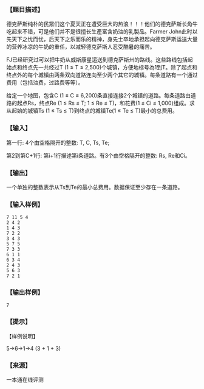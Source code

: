### 【题目描述】

德克萨斯纯朴的民眾们这个夏天正在遭受巨大的热浪！！！他们的德克萨斯长角牛吃起来不错，可是他们并不是很擅长生產富含奶油的乳製品。Farmer John此时以先天下之忧而忧，后天下之乐而乐的精神，身先士卒地承担起向德克萨斯运送大量的营养冰凉的牛奶的重任，以减轻德克萨斯人忍受酷暑的痛苦。

FJ已经研究过可以把牛奶从威斯康星运送到德克萨斯州的路线。这些路线包括起始点和终点先一共经过T (1 ≤ T ≤ 2,500)个城镇，方便地标号為1到T。除了起点和终点外的每个城镇由两条双向道路连向至少两个其它的城镇。每条道路有一个通过费用（包括油费，过路费等等）。

给定一个地图，包含C (1 ≤ C ≤ 6,200)条直接连接2个城镇的道路。每条道路由道路的起点Rs，终点Re (1 ≤ Rs ≤ T; 1 ≤ Re ≤ T)，和花费(1 ≤ Ci ≤ 1,000)组成。求从起始的城镇Ts (1 ≤ Ts ≤ T)到终点的城镇Te(1 ≤ Te ≤ T)最小的总费用。

### 【输入】

第一行: 4个由空格隔开的整数: T, C, Ts, Te;

第2到第C+1行: 第i+1行描述第i条道路。有3个由空格隔开的整数: Rs, Re和Ci。

### 【输出】

一个单独的整数表示从Ts到Te的最小总费用。数据保证至少存在一条道路。

### 【输入样例】

```
7 11 5 4
2 4 2
1 4 3
7 2 2
3 4 3
5 7 5
7 3 3
6 1 1
6 3 4
2 4 3
5 6 3
7 2 1
```

### 【输出样例】

```
7
```

### 【提示】

【样例说明】

5->6->1->4 (3 + 1 + 3)


 ### 【来源】

 一本通在线评测 
